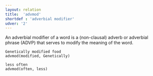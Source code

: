```yaml
---
layout: relation
title:  'advmod'
shortdef : 'adverbial modifier'
udver: '2'
---
```


An adverbial modifier of a word is a (non-clausal) adverb or adverbial
phrase (ADVP) that serves to modify the meaning of the word.

~~~ sdparse
Genetically modified food
advmod(modified, Genetically)
~~~

~~~ sdparse
less often
advmod(often, less)
~~~
<!-- Interlanguage links updated So kvě 14 19:02:53 CEST 2022 -->
